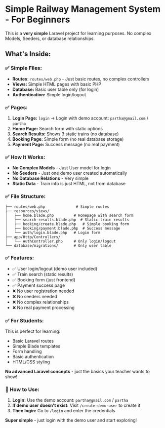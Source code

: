 # Simple Railway Management System - For Beginners

This is a **very simple** Laravel project for learning purposes. No complex Models, Seeders, or database relationships.

## What's Inside:

### ✅ **Simple Files:**
- **Routes:** `routes/web.php` - Just basic routes, no complex controllers
- **Views:** Simple HTML pages with basic PHP
- **Database:** Basic user table only (for login)
- **Authentication:** Simple login/logout

### ✅ **Pages:**
1. **Login Page:** `login` → Login with demo account: `partha@gmail.com` / `partha`
2. **Home Page:** Search form with static options
3. **Search Results:** Shows 3 static trains (no database)
4. **Booking Page:** Simple form (no real database storage)  
5. **Payment Page:** Success message (no real payment)

### ✅ **How It Works:**
- **No Complex Models** - Just User model for login
- **No Seeders** - Just one demo user created automatically
- **No Database Relations** - Very simple
- **Static Data** - Train info is just HTML, not from database

### ✅ **File Structure:**
```
├── routes/web.php              # Simple routes
├── resources/views/
│   ├── home.blade.php         # Homepage with search form
│   ├── search-results.blade.php  # Static train results
│   ├── booking/create.blade.php   # Simple booking form
│   ├── booking/payment.blade.php  # Success message
│   └── auth/login.blade.php   # Login form
├── app/Http/Controllers/
│   └── AuthController.php     # Only login/logout
└── database/migrations/       # Only user table
```

### ✅ **Features:**
- ✅ User login/logout (demo user included)
- ✅ Train search (static results)
- ✅ Booking form (just frontend)
- ✅ Payment success page
- ❌ No user registration needed
- ❌ No seeders needed
- ❌ No complex relationships
- ❌ No real payment processing

### ✅ **For Students:**
This is perfect for learning:
- Basic Laravel routes
- Simple Blade templates  
- Form handling
- Basic authentication
- HTML/CSS styling

**No advanced Laravel concepts** - just the basics your teacher wants to show!

### 🚀 **How to Use:**
1. **Login:** Use the demo account: `partha@gmail.com` / `partha`
2. **If demo user doesn't exist:** Visit `/create-demo-user` to create it
3. **Then login:** Go to `/login` and enter the credentials

**Super simple** - just login with the demo user and start exploring!
